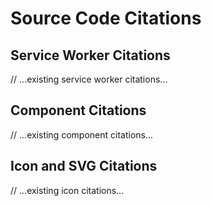 # Source Code Citations

## Service Worker Citations
// ...existing service worker citations...

## Component Citations
// ...existing component citations...

## Icon and SVG Citations  
// ...existing icon citations...
